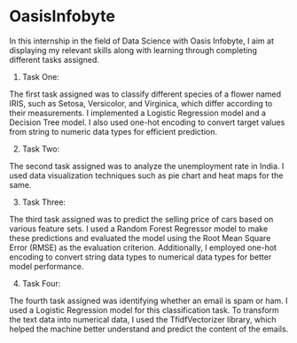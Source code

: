 # OasisInfobyte

In this internship in the field of Data Science with Oasis Infobyte, I aim at displaying my relevant skills along with learning through completing different tasks assigned.

1) Task One:
   
The first task assigned was to classify different species of a flower named IRIS, such as Setosa, Versicolor, and Virginica, which differ according to their measurements. I
implemented a Logistic Regression model and a Decision Tree model.
I also used one-hot encoding to convert target values from string to numeric data types for efficient prediction.

2) Task Two:
   
The second task assigned was to analyze the unemployment rate in India. I used data visualization techniques such as pie chart and heat maps for the same.

3) Task Three:
   
The third task assigned was to predict the selling price of cars based on various feature sets.
I used a Random Forest Regressor model to make these predictions and evaluated the model using the Root Mean Square Error (RMSE) as the evaluation criterion.
Additionally, I employed one-hot encoding to convert string data types to numerical data types for better model performance.

4) Task Four:
   
The fourth task assigned was identifying whether an email is spam or ham.
I used a Logistic Regression model for this classification task. To transform the text data into numerical data, I used the TfidfVectorizer library, which helped the machine better understand and predict the content of the emails.
